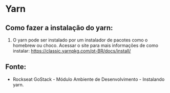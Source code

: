 # Yarn
## Como fazer a instalação do yarn:

1. O yarn pode ser instalado por um instalador de pacotes como o homebrew ou choco. Acessar o site para mais informações de como instalar: https://classic.yarnpkg.com/pt-BR/docs/install/

## Fonte:
- Rockseat GoStack - Módulo Ambiente de Desenvolvimento - Instalando yarn. 
